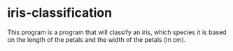 # iris-classification
This program is a program that will classify an iris, which species it is based on the length of the petals and the width of the petals (in cm).

